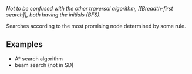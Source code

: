 *Not to be confused with the other traversal algorithm, [[Breadth-first search]], both having the initials (BFS).*

Searches according to the most promising node determined by some rule. 
## Examples
- A* search algorithm
- beam search (not in SD)
